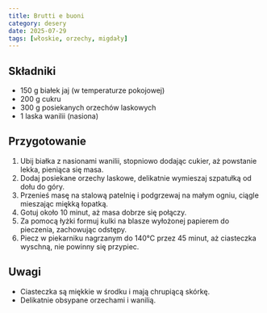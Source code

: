 ```yaml
---
title: Brutti e buoni
category: desery
date: 2025-07-29
tags: [włoskie, orzechy, migdały]
---
```


## Składniki

- 150 g białek jaj (w temperaturze pokojowej)  
- 200 g cukru  
- 300 g posiekanych orzechów laskowych  
- 1 laska wanilii (nasiona)  

## Przygotowanie

1. Ubij białka z nasionami wanilii, stopniowo dodając cukier, aż powstanie lekka, pieniąca się masa.  
2. Dodaj posiekane orzechy laskowe, delikatnie wymieszaj szpatułką od dołu do góry.  
3. Przenieś masę na stalową patelnię i podgrzewaj na małym ogniu, ciągle mieszając miękką łopatką.  
4. Gotuj około 10 minut, aż masa dobrze się połączy.  
5. Za pomocą łyżki formuj kulki na blasze wyłożonej papierem do pieczenia, zachowując odstępy.  
6. Piecz w piekarniku nagrzanym do 140°C przez 45 minut, aż ciasteczka wyschną, nie powinny się przypiec.  

## Uwagi

- Ciasteczka są miękkie w środku i mają chrupiącą skórkę.  
- Delikatnie obsypane orzechami i wanilią.  
